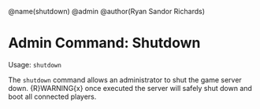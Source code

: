 @name(shutdown)
@admin
@author(Ryan Sandor Richards)

# Admin Command: Shutdown
Usage: `shutdown`

The `shutdown` command allows an administrator to shut the game server down.
{R}WARNING{x} once executed the server will safely shut down and boot all
connected players.
